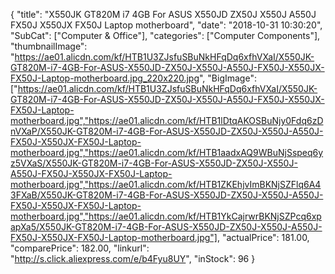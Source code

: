 {
	"title": "X550JK GT820M i7 4GB For ASUS X550JD ZX50J X550J A550J FX50J X550JX FX50J Laptop motherboard",
	"date": "2018-10-31 10:30:20",
	"SubCat": ["Computer & Office"],
	"categories": ["Computer Components"],
	"thumbnailImage": "https://ae01.alicdn.com/kf/HTB1U3ZJsfuSBuNkHFqDq6xfhVXaI/X550JK-GT820M-i7-4GB-For-ASUS-X550JD-ZX50J-X550J-A550J-FX50J-X550JX-FX50J-Laptop-motherboard.jpg_220x220.jpg",
	"BigImage": ["https://ae01.alicdn.com/kf/HTB1U3ZJsfuSBuNkHFqDq6xfhVXaI/X550JK-GT820M-i7-4GB-For-ASUS-X550JD-ZX50J-X550J-A550J-FX50J-X550JX-FX50J-Laptop-motherboard.jpg","https://ae01.alicdn.com/kf/HTB1lDtqAKOSBuNjy0Fdq6zDnVXaP/X550JK-GT820M-i7-4GB-For-ASUS-X550JD-ZX50J-X550J-A550J-FX50J-X550JX-FX50J-Laptop-motherboard.jpg","https://ae01.alicdn.com/kf/HTB1aadxAQ9WBuNjSspeq6yz5VXaS/X550JK-GT820M-i7-4GB-For-ASUS-X550JD-ZX50J-X550J-A550J-FX50J-X550JX-FX50J-Laptop-motherboard.jpg","https://ae01.alicdn.com/kf/HTB1ZKEhjvImBKNjSZFlq6A43FXaB/X550JK-GT820M-i7-4GB-For-ASUS-X550JD-ZX50J-X550J-A550J-FX50J-X550JX-FX50J-Laptop-motherboard.jpg","https://ae01.alicdn.com/kf/HTB1YkCajrwrBKNjSZPcq6xpapXa5/X550JK-GT820M-i7-4GB-For-ASUS-X550JD-ZX50J-X550J-A550J-FX50J-X550JX-FX50J-Laptop-motherboard.jpg"],
	"actualPrice": 181.00,
	"comparePrice": 182.00,
	"linkurl": "http://s.click.aliexpress.com/e/b4Fyu8UY",
	"inStock": 96
}

